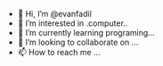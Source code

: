 - 👋 Hi, I’m @evanfadil
- 👀 I’m interested in .computer..
- 🌱 I’m currently learning programing...
- 💞️ I’m looking to collaborate on ...
- 📫 How to reach me ...

<!---
evanfadil/evanfadil is a ✨ special ✨ repository because its `README.md` (this file) appears on your GitHub profile.
You can click the Preview link to take a look at your changes.
--->
